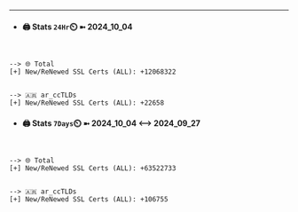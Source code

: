 

---
- #### 🖨️ **Stats** `24Hr`⏲️ ➼ 2024_10_04
```console


--> 🌐 Total
[+] New/ReNewed SSL Certs (ALL): +12068322


--> 🇦🇷 ar_ccTLDs
[+] New/ReNewed SSL Certs (ALL): +22658

```

- #### 🖨️ **Stats** `7Days`⏲️ ➼ 2024_10_04 <--> 2024_09_27
```console


--> 🌐 Total
[+] New/ReNewed SSL Certs (ALL): +63522733


--> 🇦🇷 ar_ccTLDs
[+] New/ReNewed SSL Certs (ALL): +106755

```

